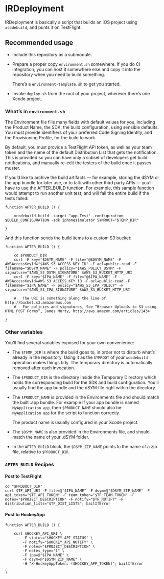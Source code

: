 # IRDeployment

IRDeployment is basically a script that builds an iOS project using `xcodebuild`, and punts it on TestFlight.

##	Recommended usage

*	Include this repository as a submodule.

*	Prepare a proper copy `environment.sh` somewhere.  If you do CI integration, you can host it somewhere else and copy it into the repository when you need to build something.

	There’s a `environment-template.sh` to get you started.
	
*	Invoke `deploy.sh` from the root of your project, wherever there’s one Xcode project.


###	What’s in `environment.sh`

The Environment file fills many fields with default values for you, including the Product Name, the SDK, the build configuration, using sensible defaults.  You must provide identifiers of your preferred Code Signing Identity, and the Provisioning Profile, for the build to work.

By default, you must provide a TestFlight API token, as well as your team token and the name of the default Distribution List that gets the notification.  This is provided so you can have only a subset of developers get build notifications, and manually re-edit the testers of the build once it passes muster.

If you’d like to archive the build artifacts — for example, storing the dSYM or the app bundle for later use, or to talk with other third party APIs — you’ll have to use the AFTER_BUILD function.  For example, this sample function would attempt to run another unit test, and will fail the entire build if the tests failed:

	function AFTER_BUILD () {

		xcodebuild build -target "app-Test" -configuration $BUILD_CONFIGURATION -sdk iphonesimulator SYMROOT="$TEMP_DIR"

	}
	
And this function sends the build items to a custom S3 bucket:

	function AFTER_BUILD () {

		cd $PRODUCT_DIR
		curl -F key="$DSYM_NAME" -F file="@$DSYM_NAME" -F AWSAccessKeyId="$AWS_S3_ACCESS_KEY_ID" -F acl=public-read -F filename="$DSYM_NAME" -F policy="$AWS_POLICY_DSYM" -F signature="$AWS_S3_DSYM_SIGNATURE" $AWS_S3_BUCKET_HTTP_URI
		curl -F key="$IPA_NAME" -F file="@$IPA_NAME" -F AWSAccessKeyId=AWS_S3_ACCESS_KEY_ID -F acl=public-read -F filename="$IPA_NAME" -F policy="$AWS_S3_IPA_POLICY" -F signature="$AWS_S3_IPA_SIGNATURE" $AWS_S3_BUCKET_HTTP_URI
		
		#	The URI is something along the line of http://bucket.s3.amazonaws.com
		#	For policies and signatures, See “Browser Uploads to S3 using HTML POST Forms”, James Murty, http://aws.amazon.com/articles/1434

	}

###	Other variables

You’ll find several variables exposed for your own convenience:

*	The `$TEMP_DIR` is where the build goes to, in order not to disturb what’s already in the repository.  Using it as the `SYMROOT` of your `xcodebuild` operation makes things tidy.  The temporary directory is automatically removed after each invocation.

*	The `$PRODUCT_DIR` is the directory inside the Temporary Directory which holds the corresponding build for the SDK and build configuration.  You’ll usually find the app bundle and the dSYM file right within the directory.

*	The `$PRODUCT_NAME` is provided in the Environments file and should match the built .app bundle.  For example if your app bundle is named `MyApplication.app`, then `$PRODUCT_NAME` should also be `MyApplication.app` for the script to function correctly.

	The product name is usually configured in your Xcode project.
	
*	The `$DSYM_NAME` is also provided in the Environments file, and should match the name of your .dSYM folder.

*	In the `AFTER_BUILD` block, the `$DSYM_ZIP_NAME` points to the name of a zip file, relative to `$PRODUCT_DIR`.

### `AFTER_BUILD` Recipes

#### Post to TestFlight

	cd "$PRODUCT_DIR"
	curl $TF_API_URI -F file=@"$IPA_NAME" -F dsym=@"$DSYM_ZIP_NAME" -F api_token="$TF_API_TOKEN" -F team_token="$TF_TEAM_TOKEN" -F notes="$PROJECT_DESCRIPTION" -F notify="$TF_NOTIFY" -F distribution_lists="$TF_DIST_LISTS"; bailIfError

#### Post to HockeyApp

	function AFTER_BUILD () {

		curl $HOCKEY_API_URI \
			-F status="$HOCKEY_API_STATUS" \
			-F notify="$HOCKEY_API_NOTIFY" \
			-F notes="$PROJECT_DESCRIPTION" \
			-F notes_type="1" \
			-F ipa=@"$IPA_NAME" \
			-F dsym=@"$DSYM_ZIP_NAME" \
			-H "X-HockeyAppToken: ($HOCKEY_APP_TOKEN)"; bailIfError
	
	}
